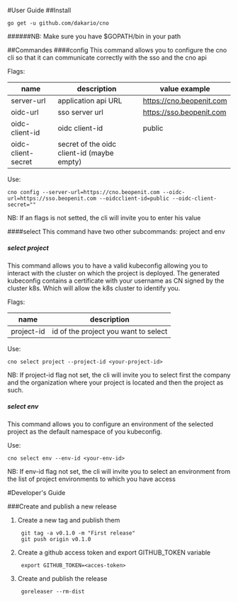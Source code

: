 #User Guide
##Install

    go get -u github.com/dakario/cno
    
######NB:
Make sure you have $GOPATH/bin in your path

##Commandes
####config
This command allows you to configure the cno cli so that it can communicate correctly with the sso and the cno api

Flags:

|        name          |        description                             |           value example          |
|----------------------|------------------------------------------------|----------------------------------|
| server-url           |   application api URL                          | https://cno.beopenit.com         |
| oidc-url             |   sso server url                               | https://sso.beopenit.com         |   
| oidc-client-id       |   oidc client-id                               | public                           |
| oidc-client-secret   |   secret of the oidc client-id (maybe empty)   |                                  |


Use:
    
    cno config --server-url=https://cno.beopenit.com --oidc-url=https://sso.beopenit.com --oidcclient-id=public --oidc-client-secret=""


NB: If an flags is not setted, the cli will invite you to enter his value 

####select
This command have two other subcommands: project and env

##### select project
This command allows you to have a valid kubeconfig allowing you to interact with the cluster on which the project is deployed.
The generated kubeconfig contains a certificate with your username as CN signed by the cluster k8s.
Which will allow the k8s cluster to identify you. 

Flags:

|        name        |        description                      |
|--------------------|-----------------------------------------|
| project-id         |   id of the project you want to select  |

Use:

    cno select project --project-id <your-project-id>
    
NB: If project-id flag not set, the cli will invite you to select first the company and the organization where your project is located and then the project as such.

##### select env
This command allows you to configure an environment of the selected project as the default namespace of you kubeconfig.

Use:

    cno select env --env-id <your-env-id>
    
NB: If env-id flag not set, the cli will invite you to select an environment from the list of project environments to which you have access

#Developer's Guide

###Create and publish a new release
1. Create a new tag and publish them

        git tag -a v0.1.0 -m "First release"
        git push origin v0.1.0

2. Create a github access token and export GITHUB_TOKEN variable

        export GITHUB_TOKEN=<acces-token>
        
3. Create and publish the release

        goreleaser --rm-dist